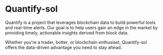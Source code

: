 # Quantify-sol

Quantify is a project that leverages blockchain data to build powerful tools and real-time alerts. Our goal is to help users gain an edge in the market by providing timely, actionable insights derived from block data.

Whether you're a trader, botter, or blockchain enthusiast, Quantify-sol offers the data-driven advantage you need to stay ahead.
